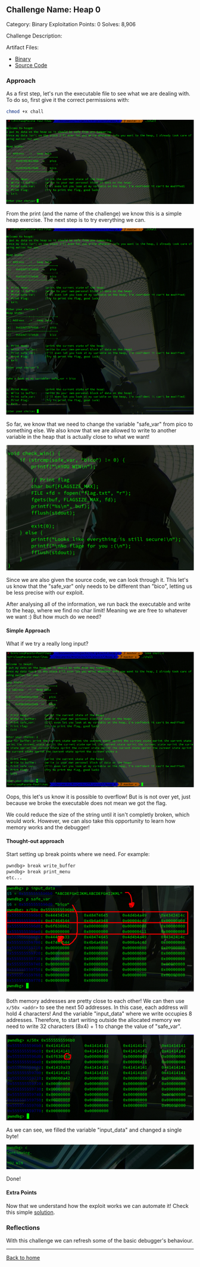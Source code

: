 ## Challenge Name: Heap 0
Category: Binary Exploitation
Points: 0
Solves: 8,906

Challenge Description: 
<descript>

Artifact Files:
* [Binary](chall)
* [Source Code](chall.c)

### Approach

As a first step, let's run the executable file to see what we are dealing with. To do so, first give it the correct permissions with:

```bash
chmod +x chall
```

![img](Images/clean_run.png)

From the print (and the name of the challenge) we know this is a simple heap exercise. 
The next step is to try everything we can. 

![img](Images/clean_exec.png)

So far, we know that we need to change the variable "safe_var" from pico to something else. We also know that we are allowed to write to another variable in the heap that is actually close to what we want!

![img](Images/check_win.png)

Since we are also given the source code, we can look through it. This let's us know that the "safe_var" only needs to be different than "bico", letting us be less precise with our exploit.

After analysing all of the information, we run back the executable and write to the heap, where we find no char limit! Meaning we are free to whatever we want :) But how much do we need?

#### Simple Approach

What if we try a really long input?

![img](Images/brute_force.png)

Oops, this let's us know it is possible to overflow! But is is not over yet, just because we broke the executable does not mean we got the flag.

We could reduce the size of the string until it isn't completly broken, which would work. However, we can also take this opportunity to learn how memory works and the debugger!

#### Thought-out approach 

Start setting up break points where we need. For example:


```
pwndbg> break write_buffer
pwndbg> break print_menu
etc...
```

![img](Images/see_mem_range.png)

Both memory addresses are pretty close to each other! We can then use `x/50x <addr>` to see the next 50 addresses.
In this case, each address will hold 4 characters! And the variable "input_data" where we write occupies 8 addresses. Therefore, to start writing outside the allocated memory we need to write 32 characters (8x4) + 1 to change the value of "safe_var".

![img](Images/overflow.png)

As we can see, we filled the variable "input_data" and changed a single byte!

![img](Images/done.png)

Done!

#### Extra Points

Now that we understand how the exploit works we can automate it! Check this simple [solution](sol.py).

### Reflections
 With this challenge we can refresh some of the basic debugger's behaviour. 

---
[Back to home](</CTF/picoctf/README.md>)
